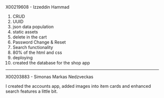 X00219608 - Izzeddin Hammad

  1. CRUD
  2.  UUID
  3.  json data population
  4.  static assets
  5.  delete in the cart
  6.  Password Change & Reset
  7.  Search functionality
  8.  80% of the html and css
  9.  deploying
  10.  created the database for the shop app
------------------------------------------------------------

X00203883 - Simonas Markas Nedzveckas

I created the accounts app, added images into item cards and enhanced search features a little bit.
